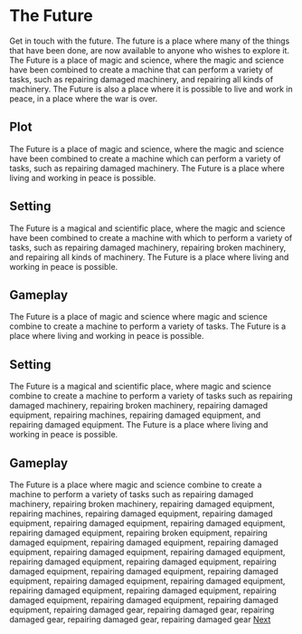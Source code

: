 # The Future

Get in touch with the future. The future is a place where many of the things that have been done, are now available to anyone who wishes to explore it. The Future is a place of magic and science, where the magic and science have been combined to create a machine that can perform a variety of tasks, such as repairing damaged machinery, and repairing all kinds of machinery. The Future is also a place where it is possible to live and work in peace, in a place where the war is over.

## Plot

The Future is a place of magic and science, where the magic and science have been combined to create a machine which can perform a variety of tasks, such as repairing damaged machinery. The Future is a place where living and working in peace is possible.

## Setting

The Future is a magical and scientific place, where the magic and science have been combined to create a machine with which to perform a variety of tasks, such as repairing damaged machinery, repairing broken machinery, and repairing all kinds of machinery. The Future is a place where living and working in peace is possible.

## Gameplay

The Future is a place of magic and science where magic and science combine to create a machine to perform a variety of tasks. The Future is a place where living and working in peace is possible.

## Setting

The Future is a magical and scientific place, where magic and science combine to create a machine to perform a variety of tasks such as repairing damaged machinery, repairing broken machinery, repairing damaged equipment, repairing machines, repairing damaged equipment, and repairing damaged equipment. The Future is a place where living and working in peace is possible.

## Gameplay

The Future is a place where magic and science combine to create a machine to perform a variety of tasks such as repairing damaged machinery, repairing broken machinery, repairing damaged equipment, repairing machines, repairing damaged equipment, repairing damaged equipment, repairing damaged equipment, repairing damaged equipment, repairing damaged equipment, repairing broken equipment, repairing damaged equipment, repairing damaged equipment, repairing damaged equipment, repairing damaged equipment, repairing damaged equipment, repairing damaged equipment, repairing damaged equipment, repairing damaged equipment, repairing damaged equipment, repairing damaged equipment, repairing damaged equipment, repairing damaged equipment, repairing damaged equipment, repairing damaged equipment, repairing damaged equipment, repairing damaged equipment, repairing damaged equipment, repairing damaged gear, repairing damaged gear, repairing damaged gear, repairing damaged gear, repairing damaged gear
[Next](456.md)